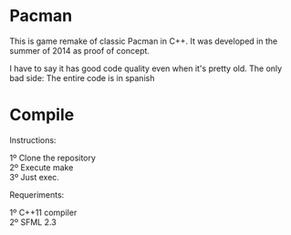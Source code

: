 # Pacman
This is game remake of classic Pacman in C++. It was developed in the summer of 2014 as proof of concept.

I have to say it has good code quality even when it's pretty old. The only bad side: The entire code is in spanish

# Compile
Instructions:

1º Clone the repository  
2º Execute make  
3º Just exec.  

Requeriments:

1º C++11 compiler  
2º SFML 2.3  
